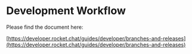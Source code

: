 # Development Workflow

Please find the document here:

[https://developer.rocket.chat/guides/developer/branches-and-releases](https://developer.rocket.chat/guides/developer/branches-and-releases)

